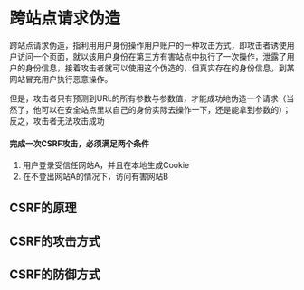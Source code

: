 # 跨站点请求伪造

跨站点请求伪造，指利用用户身份操作用户账户的一种攻击方式，即攻击者诱使用户访问一个页面，就以该用户身份在第三方有害站点中执行了一次操作，泄露了用户的身份信息，接着攻击者就可以使用这个伪造的，但真实存在的身份信息，到某网站冒充用户执行恶意操作。

但是，攻击者只有预测到URL的所有参数与参数值，才能成功地伪造一个请求（当然了，他可以在安全站点里以自己的身份实际去操作一下，还是能拿到参数的）；反之，攻击者无法攻击成功

#### 完成一次CSRF攻击，必须满足两个条件

1. 用户登录受信任网站A，并且在本地生成Cookie
2. 在不登出网站A的情况下，访问有害网站B

## CSRF的原理

## CSRF的攻击方式

## CSRF的防御方式